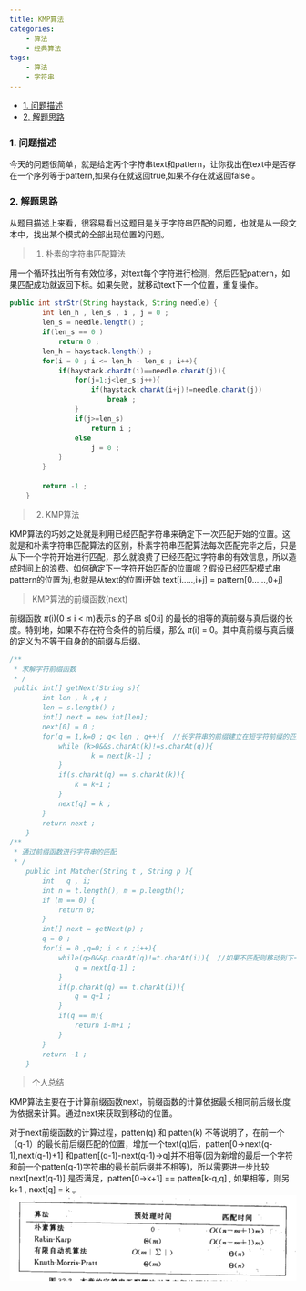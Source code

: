 ```yaml
---
title: KMP算法
categories: 
    - 算法
    - 经典算法
tags: 
    - 算法
    - 字符串
---
```


- [1. 问题描述](#1-问题描述)
- [2. 解题思路](#2-解题思路)

### 1. 问题描述 


今天的问题很简单，就是给定两个字符串text和pattern，让你找出在text中是否存在一个序列等于pattern,如果存在就返回true,如果不存在就返回false 。

### 2. 解题思路
从题目描述上来看，很容易看出这题目是关于字符串匹配的问题，也就是从一段文本中，找出某个模式的全部出现位置的问题。

>1. 朴素的字符串匹配算法

用一个循环找出所有有效位移，对text每个字符进行检测，然后匹配pattern，如果匹配成功就返回下标。如果失败，就移动text下一个位置，重复操作。
```java
public int strStr(String haystack, String needle) {
        int len_h , len_s , i , j = 0 ;
        len_s = needle.length() ;
        if(len_s == 0 )
            return 0 ;
        len_h = haystack.length() ;
        for(i = 0 ; i <= len_h - len_s ; i++){
            if(haystack.charAt(i)==needle.charAt(j)){
                for(j=1;j<len_s;j++){
                    if(haystack.charAt(i+j)!=needle.charAt(j))
                        break ;
                }
                if(j>=len_s)
                    return i ;
                else
                    j = 0 ;
            }
        }

        return -1 ;
    }
```

>2. KMP算法

KMP算法的巧妙之处就是利用已经匹配字符串来确定下一次匹配开始的位置。这就是和朴素字符串匹配算法的区别，朴素字符串匹配算法每次匹配完毕之后，只是从下一个字符开始进行匹配，那么就浪费了已经匹配过字符串的有效信息，所以造成时间上的浪费。如何确定下一字符开始匹配的位置呢？假设已经匹配模式串pattern的位置为j,也就是从text的位置i开始 text[i.....,i+j] = pattern[0......,0+j]

>KMP算法的前缀函数(next)

前缀函数 $\pi$(i)(0 $\leq$ i < m)表示s 的子串 s[0:i] 的最长的相等的真前缀与真后缀的长度。特别地，如果不存在符合条件的前后缀，那么 $\pi$(i) = 0。其中真前缀与真后缀的定义为不等于自身的的前缀与后缀。

```javascript
/**
 * 求解字符前缀函数
 * /
 public int[] getNext(String s){
        int len , k ,q ;
        len = s.length() ;
        int[] next = new int[len];
        next[0] = 0 ;
        for(q = 1,k=0 ; q< len ; q++){  //长字符串的前缀建立在短字符前缀的匹配上。
            while (k>0&&s.charAt(k)!=s.charAt(q)){
                    k = next[k-1] ;
            }
            if(s.charAt(q) == s.charAt(k)){
                k = k+1 ;
            }
            next[q] = k ;
        }
        return next ;
    }
/**
 * 通过前缀函数进行字符串的匹配
 * /
    public int Matcher(String t , String p ){
        int   q , i;
        int n = t.length(), m = p.length();
        if (m == 0) {
            return 0;
        }
        int[] next = getNext(p) ;
        q = 0 ;
        for(i = 0 ,q=0; i < n ;i++){
            while(q>0&&p.charAt(q)!=t.charAt(i)){  //如果不匹配则移动到下一个位置
                q = next[q-1] ;
            }
            if(p.charAt(q) == t.charAt(i)){
                q = q+1 ;
            }
            if(q == m){
                return i-m+1 ;
            }
        }
        return -1 ;
    }

```

>个人总结

KMP算法主要在于计算前缀函数next，前缀函数的计算依据最长相同前后缀长度为依据来计算。通过next来获取到移动的位置。

对于next前缀函数的计算过程，patten(q) 和 patten(k) 不等说明了，在前一个（q-1）的最长前后缀匹配的位置，增加一个text(q)后，patten[0->next(q-1),next(q-1)+1] 和patten[(q-1)-next(q-1)->q]并不相等(因为新增的最后一个字符和前一个patten(q-1)字符串的最长前后缀并不相等)，所以需要进一步比较next[next(q-1)] 是否满足，patten[0->k+1] == patten[k-q,q] , 如果相等，则另k+1 , next[q] = k 。
![a6](/images/时间复杂度.PNG)